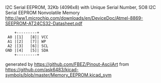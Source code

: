 I2C Serial EEPROM, 32Kb (4096x8) with Unique Serial Number, SO8
I2C Serial EEPROM Nonvolatile Memory
http://ww1.microchip.com/downloads/en/DeviceDoc/Atmel-8869-SEEPROM-AT24CS32-Datasheet.pdf


	    +---------+
	 A0 |[1]   [8]| VCC
	 A1 |[2]   [7]| WP
	 A2 |[3]   [6]| SCL
	GND |[4]   [5]| SDA
	    +---------+


generated by https://github.com/FBEZ/Pinout-AsciiArt from https://github.com/ask6483/kicad-symbols/blob/master/Memory_EEPROM.kicad_sym